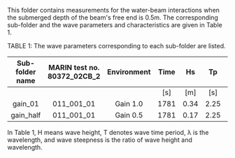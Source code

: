 This folder contains measurements for the water-beam interactions when the submerged depth of the beam's free end is $0.5$m. The corresponding sub-folder and the wave parameters and characteristics are given in Table 1.

TABLE 1: The wave parameters corresponding to each sub-folder are listed.

| Sub-folder   name | MARIN test no. 80372_02CB_2 | Environment | Time |  Hs  |  Tp  |  Dir. | gamma |
|:-------------:|:-----------------------------:|:-----------:|:----:|:----:|:----:|:-----:|:-----:|
|               |                               |             |  [s] |  [m] |  [s] | [deg] |  [-]  |
|    gain_01    | 011_001_01                    |   Gain 1.0  | 1781 | 0.34 | 2.25 |  180  |  2.9  |
|   gain_half   | 011_001_01                    |  Gain 0.5   | 1781 | 0.17 | 2.25 |  180  |  2.9  |

In Table 1, H means wave height, T denotes wave time period, λ is the wavelength, and wave steepness is the ratio of wave height and wavelength.
